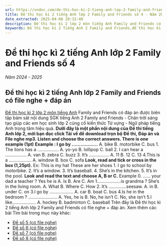 ```yaml
---
url: https://vndoc.com/de-thi-hoc-ki-2-tieng-anh-lop-2-family-and-friends-so-4-339744
title: Đề thi học kì 2 tiếng Anh lớp 2 Family and Friends số 4 - Năm 2024 - 2025 - VnDoc.com
date_extracted: 2025-04-08 20:32:48
description: Đề thi học kì 2 lớp 2 môn tiếng Anh Family and Friends có file nghe + đáp án giúp các em học sinh ôn tập kiến thức hiệu quả.
keywords: Đề thi học kì 2 Tiếng Anh 2 Family and Friends,đề thi học kì 2 tiếng anh lớp 2 Family and Friends,đề thi học kì 2 tiếng anh lớp 2,Đề thi tiếng Anh lớp 2 học học kì 2 Family and Friends,Đề thi học kì 2 lớp 2 môn Anh Kết nối tri thức,Đề thi tiếng Anh lớp 2 học kì 2 Family and Friends,đề thi học kì 2 lớp 2 môn tiếng anh Family and Friends,đề kiểm tra tiếng Anh lớp 2 học kì 2 Family and Friends,đề thi tiếng anh học kì 2 lớp 2,đề thi học kì 2 lớp 2 Family and Friends
---
```


# Đề thi học kì 2 tiếng Anh lớp 2 Family and Friends số 4
 _Năm 2024 - 2025_
## Đề thi học kì 2 tiếng Anh lớp 2 Family and Friends có file nghe + đáp án
[Đề thi học kì 2 lớp 2 môn tiếng Anh](<https://vndoc.com/de-thi-hoc-ki-2-lop-2-mon-tieng-anh>) Family and Friends có đáp án được biên tập bám sát nội dung SGK tiếng Anh 2 Family and Friends - Chân trời sáng tạo giúp các em học sinh lớp 2 củng cố kiến thức Từ vựng - Ngữ pháp tiếng Anh trọng tâm hiệu quả.
**Dưới đây là một phần nội dung của Đề thi tiếng Anh lớp 2, mời bạn đọc click Tải về để download trọn bộ Đề thi, Đáp án và File nghe mp3.**
**Listen and choose the correct answers. There is one example \(1pt\)**
**Example : I go by ………………**
A. bike B. motorbike C. bus
1\. The lions has a ……………..
A. yo-yo B. lollipop C. ball
2\. I can hear a ……………..
A. van B. zebra C. buzz
3\. It’s …………….
A. 11 B. 12 C. 13
4.This is a ………………
A. window B. box C. sofa
**Look, read and tick or cross in the box \(1,25pt\).**
Ex: This is my hat
These are her shoes
1\. I go to school by motorbike.
2\. It’s a window.
3\. It’s baseball.
4\. She’s in the kitchen.
5\. It’s in the pool.
**Look and read the text and choose A, B or C.**
Example 0. …… your dad a teacher ? Yes he is
A. Is B. Are C. Am
1……………….is grandma ? She’s in the living room.
A. What B. Where C. How
2\. It’s …………..seesaw.
A. in B. under C. on
3.I go by ……………….
A. car B. boat C. bus
4.Is he in the bedroom ? …………………..
A. Yes, he is B. No, he isn’t C. No, she isn’t
5.I like……………….
A. hockey B. badminton C. baseball
Trên đây là Đề thi học kì 2 tiếng Anh lớp 2 Family and Friends có file nghe + đáp án.
Xem thêm các bài Tìm bài trong mục này khác:
  * [Đề số 5 \(có file nghe\)](</de-thi-hoc-ki-2-tieng-anh-lop-2-family-and-friends-so-5-339745>)
  * [Đề số 6 \(có file nghe\)](</de-thi-hoc-ki-2-tieng-anh-lop-2-family-and-friends-so-6-339748>)
  * [Đề số 7 \(có file nghe\)](</de-thi-hoc-ki-2-tieng-anh-lop-2-family-and-friends-so-7-339753>)
  * [Đề số 8 \(có file nghe\)](</de-thi-hoc-ki-2-tieng-anh-lop-2-family-and-friends-so-8-340362>)

